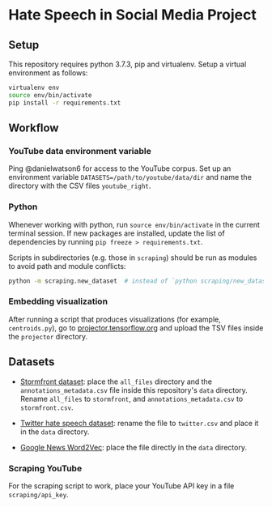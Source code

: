 # Hate Speech in Social Media Project


## Setup

This repository requires python 3.7.3, pip and virtualenv. Setup a virtual environment as follows:

```bash
virtualenv env
source env/bin/activate
pip install -r requirements.txt
```

## Workflow

### YouTube data environment variable

Ping @danielwatson6 for access to the YouTube corpus. Set up an environment variable `DATASETS=/path/to/youtube/data/dir` and name the directory with the CSV files `youtube_right`.

### Python

Whenever working with python, run `source env/bin/activate` in the current terminal session. If new packages are installed, update the list of dependencies by running `pip freeze > requirements.txt`.

Scripts in subdirectories (e.g. those in `scraping`) should be run as modules to avoid path and module conflicts:

```bash
python -m scraping.new_dataset  # instead of `python scraping/new_dataset.py` or `cd scraping && python new_dataset.py`
```

### Embedding visualization

After running a script that produces visualizations (for example, `centroids.py`), go to [projector.tensorflow.org](http://projector.tensorflow.org) and upload the TSV files inside the `projector` directory.

## Datasets

- [Stormfront dataset](https://github.com/aitor-garcia-p/hate-speech-dataset): place the `all_files` directory and the `annotations_metadata.csv` file inside this repository's `data` directory. Rename `all_files` to `stormfront`, and `annotations_metadata.csv` to `stormfront.csv`.

- [Twitter hate speech dataset](https://github.com/t-davidson/hate-speech-and-offensive-language/blob/master/data/labeled_data.csv?raw=true): rename the file to `twitter.csv` and place it in the `data` directory.

- [Google News Word2Vec](https://drive.google.com/file/d/0B7XkCwpI5KDYNlNUTTlSS21pQmM/edit?usp=sharing): place the file directly in the `data` directory.

### Scraping YouTube

For the scraping script to work, place your YouTube API key in a file `scraping/api_key`.

